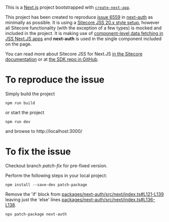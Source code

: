 This is a [Next.js](https://nextjs.org/) project bootstrapped with [`create-next-app`](https://github.com/vercel/next.js/tree/canary/packages/create-next-app).

This project has been created to reproduce [issue 6559](https://github.com/nextauthjs/next-auth/issues/6559) in [next-auth](https://github.com/nextauthjs/next-auth) as minimally as possible.  It is using a [Sitecore JSS 20.x style setup](https://github.com/Sitecore/jss/tree/release/20.0.0/packages/sitecore-jss-nextjs), however all Sitecore functionality (with the exception of a few types) is mocked and included in the project.   It is making use of [component-level data fetching in JSS Next.JS apps](https://doc.sitecore.com/xp/en/developers/hd/210/sitecore-headless-development/component-level-data-fetching-in-jss-next-js-apps.html) and **next-auth** is used in the single component included on the page.

You can read more about Sitecore JSS for Next.JS [in the Sitecore documentation](https://doc.sitecore.com/xp/en/developers/hd/200/sitecore-headless-development/sitecore-javascript-rendering-sdk--jss--for-next-js.html) or at [the SDK repo in GitHub](https://github.com/Sitecore/jss).

# To reproduce the issue

Simply build the project

    npm run build

or start the project

    npm run dev

and browse to http://localhost:3000/

# To fix the issue 

Checkout branch *patch-fix* for pre-fixed version.

Perform the following steps in your local project:

    npm install --save-dev patch-package

Remove the 'if' block from [packages/next-auth/src/next/index.ts#L121-L139](https://github.com/nextauthjs/next-auth/blob/40261834111156b0df1318f5a9d8bd652387ff7f/packages/next-auth/src/next/index.ts#L121-L126) leaving just the 'else' lines [packages/next-auth/src/next/index.ts#L136-L138](https://github.com/nextauthjs/next-auth/blob/40261834111156b0df1318f5a9d8bd652387ff7f/packages/next-auth/src/next/index.ts#L136-L138).

    npx patch-package next-auth